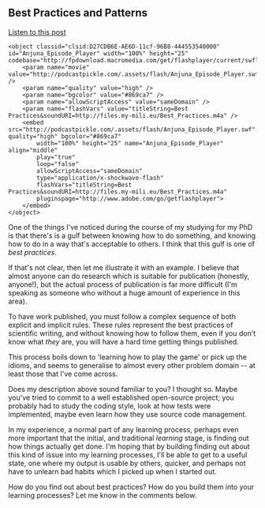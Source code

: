 Best Practices and Patterns 
---------------------------

<a href="http://files.my-mili.eu/Best_Practices.m4a">Listen to this post<a/>


	<object classid="clsid:D27CDB6E-AE6D-11cf-96B8-444553540000" id="Anjuna_Episode_Player" width="100%" height="25" codebase="http://fpdownload.macromedia.com/get/flashplayer/current/swflash.cab">
		<param name="movie" value="http://podcastpickle.com/.assets/flash/Anjuna_Episode_Player.swf" />
		<param name="quality" value="high" />
		<param name="bgcolor" value="#869ca7" />
		<param name="allowScriptAccess" value="sameDomain" />
		<param name="flashVars" value="titleString=Best Practices&soundURI=http://files.my-mili.eu/Best_Practices.m4a" />
		<embed src="http://podcastpickle.com/.assets/flash/Anjuna_Episode_Player.swf" quality="high" bgcolor="#869ca7"
			width="100%" height="25" name="Anjuna_Episode_Player" align="middle"
			play="true"
			loop="false"								
			allowScriptAccess="sameDomain"
			type="application/x-shockwave-flash"
			flashVars="titleString=Best Practices&soundURI=http://files.my-mili.eu/Best_Practices.m4a"
			pluginspage="http://www.adobe.com/go/getflashplayer">
		</embed>
	</object>


One of the things I've noticed during the course of my studying for my PhD is that there's is a gulf between knowing how to do something, and knowing how to do in a way that's acceptable to others. I think that this gulf is one of *best practices*. 

If that's not clear, then let me illustrate it with an example. I believe that almost anyone can do research which is suitable for publication (honestly, anyone!), but the actual process of publication is far more difficult (I'm speaking as someone who without a huge amount of experience in this area). 

To have work published, you must follow a complex sequence of both explicit and implicit rules. These rules represent the best practices of scientific writing, and without knowing how to follow them, even if you don't know what *they* are, you will have a hard time getting things published. 

This process boils down to 'learning how to play the game' or pick up the idioms, and seems to generalise to almost every other problem domain -- at least those that I've come across. 

Does my description above sound familiar to you? I thought so. Maybe you've tried to commit to a well established open-source project; you probably had to study the coding style, look at how tests were implemented, maybe even learn how they use source code management. 

In my experience, a normal part of any learning process, perhaps even more important that the initial, and traditional *learning* stage, is finding out how things actually get done. I'm hoping that by building finding out about this kind of issue into my learning processes, I'll be able to get to a useful state, one where my output is usable by others, quicker, and perhaps not have to unlearn bad habits which I picked up when I started out.

How do you find out about best practices? How do you build them into your learning processes? Let me know in the comments below.